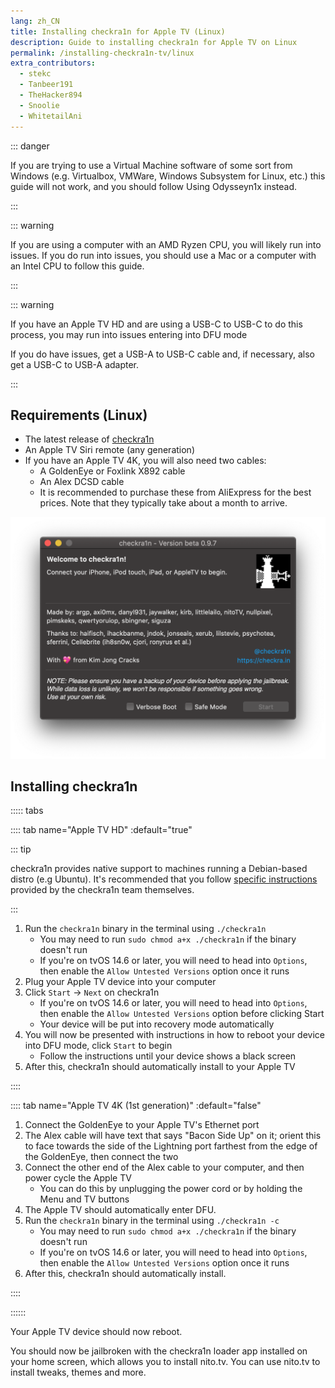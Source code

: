 ```yaml
---
lang: zh_CN
title: Installing checkra1n for Apple TV (Linux)
description: Guide to installing checkra1n for Apple TV on Linux
permalink: /installing-checkra1n-tv/linux
extra_contributors:
  - stekc
  - Tanbeer191
  - TheHacker894
  - Snoolie
  - WhitetailAni
---
```


::: danger

If you are trying to use a Virtual Machine software of some sort from Windows (e.g. Virtualbox, VMWare, Windows Subsystem for Linux, etc.) this guide will not work, and you should follow <router-link to="/using-odysseyn1x">Using Odysseyn1x</router-link> instead.

:::

::: warning

If you are using a computer with an AMD Ryzen CPU, you will likely run into issues. If you do run into issues, you should use a Mac or a computer with an Intel CPU to follow this guide.

:::

::: warning

If you have an Apple TV HD and are using a USB-C to USB-C to do this process, you may run into issues entering into DFU mode

If you do have issues, get a USB-A to USB-C cable and, if necessary, also get a USB-C to USB-A adapter.

:::

## Requirements (Linux)

- The latest release of [checkra1n](https://checkra.in)
- An Apple TV Siri remote (any generation)
- If you have an Apple TV 4K, you will also need two cables:
  - A GoldenEye or Foxlink X892 cable
  - An Alex DCSD cable
  - It is recommended to purchase these from AliExpress for the best prices. Note that they typically take about a month to arrive.

![A screenshot of the checkra1n application](/assets/images/checkra1n.png)

## Installing checkra1n

::::: tabs

:::: tab name="Apple TV HD" :default="true"

::: tip

checkra1n provides native support to machines running a Debian-based distro (e.g Ubuntu). It's recommended that you follow [specific instructions](https://checkra.in/linux) provided by the checkra1n team themselves.

:::

1. Run the `checkra1n` binary in the terminal using `./checkra1n`
    - You may need to run `sudo chmod a+x ./checkra1n` if the binary doesn't run
    - If you're on tvOS 14.6 or later, you will need to head into `Options`, then enable the `Allow Untested Versions` option once it runs
1. Plug your Apple TV device into your computer
1. Click `Start` -> `Next` on checkra1n
    - If you're on tvOS 14.6 or later, you will need to head into `Options`, then enable the `Allow Untested Versions` option before clicking Start
    - Your device will be put into recovery mode automatically
1. You will now be presented with instructions in how to reboot your device into <router-link to="/faq/#what-is-dfu-mode">DFU mode</router-link>, click `Start` to begin
    - Follow the instructions until your device shows a black screen
1. After this, checkra1n should automatically install to your Apple TV

::::

:::: tab name="Apple TV 4K (1st generation)" :default="false"

1. Connect the GoldenEye to your Apple TV's Ethernet port
1. The Alex cable will have text that says "Bacon Side Up" on it; orient this to face towards the side of the Lightning port farthest from the edge of the GoldenEye, then connect the two
1. Connect the other end of the Alex cable to your computer, and then power cycle the Apple TV
    - You can do this by unplugging the power cord or by holding the Menu and TV buttons
1. The Apple TV should automatically enter DFU.
1. Run the `checkra1n` binary in the terminal using `./checkra1n -c`
    - You may need to run `sudo chmod a+x ./checkra1n` if the binary doesn't run
    - If you're on tvOS 14.6 or later, you will need to head into `Options`, then enable the `Allow Untested Versions` option once it runs
1. After this, checkra1n should automatically install.

::::

::::::

Your Apple TV device should now reboot.

You should now be jailbroken with the checkra1n loader app installed on your home screen, which allows you to install nito.tv. You can use nito.tv to install tweaks, themes and more.